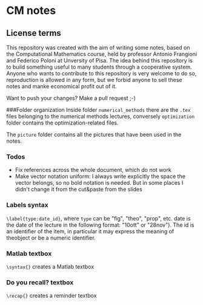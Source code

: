 # CM notes

## License terms
This repository was created with the aim of writing some notes, based on the Computational Mathematics course, held by professor Antonio Frangioni and Federico Poloni at Unversity of Pisa.
The idea behind this repository is to build something useful to many students through a cooperative system.
Anyone who wants to contribute to this repository is very welcome to do so, reproduction is allowed in any form, but we forbid anyone to sell these notes and manke economical profit out of it.

Want to push your changes? Make a pull request ;-)

###Folder organization
Inside folder ```numerical_methods``` there are the ```.tex``` files belonging to the numerical methods lectures, conversely ```optimization``` folder contains the optimization-related files.

The ```picture``` folder contains all the pictures that have been used in the notes.

### Todos
* Fix references across the whole document, which do not work
* Make vector notation uniform: I always write explicitly the space the vector belongs, so no bold notation is needed. But in some places I didn't change it from the cut&paste from the slides

### Labels syntax
`\label{type:date_id}`, where `type` can be "fig", "theo", "prop", etc. date is the date of the lecture in the following format: "10ott" or "28nov"). The id is an identifier of the item, in particular it may express the meaning of theobject or be a numeric identifier.

### Matlab textbox
`\syntax{}` creates a Matlab textbox

### Do you recall? textbox
`\recap{}` creates a reminder textbox


